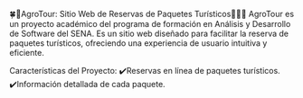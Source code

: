 🍀🌿AgroTour: Sitio Web de Reservas de Paquetes Turísticos👨🏻‍🌾
AgroTour es un proyecto académico del programa de formación en Análisis y Desarrollo de Software del SENA. Es un sitio web diseñado para facilitar la reserva de paquetes turísticos, ofreciendo una experiencia de usuario intuitiva y eficiente.

Características del Proyecto:
✔️Reservas en línea de paquetes turísticos.
✔️Información detallada de cada paquete.
